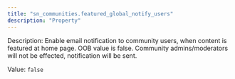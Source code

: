 ```yaml
---
title: "sn_communities.featured_global_notify_users"
description: "Property"
---
```


Description: Enable email notification to community users, when content is featured at home page. OOB value is false.
Community admins/moderators will not be effected, notification will be sent.

Value: `false`